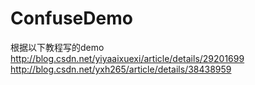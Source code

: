 # ConfuseDemo

根据以下教程写的demo
http://blog.csdn.net/yiyaaixuexi/article/details/29201699
http://blog.csdn.net/yxh265/article/details/38438959
